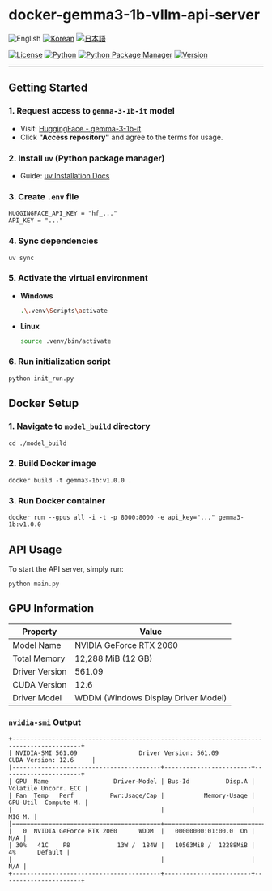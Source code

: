 # docker-gemma3-1b-vllm-api-server

![English](https://img.shields.io/badge/Language-English-gray)
[![Korean](https://img.shields.io/badge/Language-한국어-blue)](/docs/README.ko.md)
[![日本語](https://img.shields.io/badge/Language-日本語-blue)](/docs/README.ja.md)

[![License](https://img.shields.io/badge/License-MIT-green.svg)](https://opensource.org/licenses/MIT)
[![Python](https://img.shields.io/badge/Python-v3.10-blue?logo=python)](https://www.python.org/)
[![Python Package Manager](https://img.shields.io/badge/Package_Manager-uv-blue)](https://docs.astral.sh/uv/)
[![Version](https://img.shields.io/badge/Version-0.1.0-orange)](https://github.com/teddylee777/langgraph-mcp-agents)

---

## Getting Started

### 1. Request access to `gemma-3-1b-it` model
- Visit: [HuggingFace - gemma-3-1b-it](https://huggingface.co/google/gemma-3-1b-it)
- Click **"Access repository"** and agree to the terms for usage.

### 2. Install `uv` (Python package manager)
- Guide: [uv Installation Docs](https://docs.astral.sh/uv/getting-started/installation/)

### 3. Create `.env` file
```
HUGGINGFACE_API_KEY = "hf_..."
API_KEY = "..."
```

### 4. Sync dependencies
```
uv sync
```

### 5. Activate the virtual environment

- **Windows**
    ```sh
    .\.venv\Scripts\activate
    ```
- **Linux**
    ```sh
    source .venv/bin/activate
    ```

### 6. Run initialization script
```shell
python init_run.py
```



## Docker Setup

### 1. Navigate to `model_build` directory
```
cd ./model_build
```

### 2. Build Docker image
```shell
docker build -t gemma3-1b:v1.0.0 .
```

### 3. Run Docker container
```
docker run --gpus all -i -t -p 8000:8000 -e api_key="..." gemma3-1b:v1.0.0
```

## API Usage
To start the API server, simply run:
```
python main.py
```

## GPU Information

|Property|Value|
|---|---|
|Model Name|NVIDIA GeForce RTX 2060|
|Total Memory|12,288 MiB (12 GB)|
|Driver Version|561.09|
|CUDA Version|12.6|
|Driver Model|WDDM (Windows Display Driver Model)|


### `nvidia-smi` Output
```shell
+-----------------------------------------------------------------------------------------+
| NVIDIA-SMI 561.09                 Driver Version: 561.09         CUDA Version: 12.6     |
|-----------------------------------------+------------------------+----------------------+
| GPU  Name                  Driver-Model | Bus-Id          Disp.A | Volatile Uncorr. ECC |
| Fan  Temp   Perf          Pwr:Usage/Cap |           Memory-Usage | GPU-Util  Compute M. |
|                                         |                        |               MIG M. |
|=========================================+========================+======================|
|   0  NVIDIA GeForce RTX 2060      WDDM  |   00000000:01:00.0  On |                  N/A |
| 30%   41C    P8             13W /  184W |   10563MiB /  12288MiB |      4%      Default |
|                                         |                        |                  N/A |
+-----------------------------------------+------------------------+----------------------+
```
